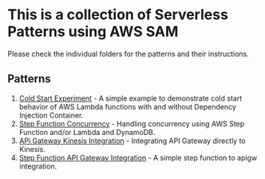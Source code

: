 # This is a collection of Serverless Patterns using AWS SAM

Please check the individual folders for the patterns and their instructions.

## Patterns

1. [Cold Start Experiment](./cold-start/README.md) - A simple example to demonstrate cold start behavior of AWS Lambda functions with and without Dependency Injection Container.
2. [Step Function Concurrency](./concurrency/README.md) - Handling concurrency using AWS Step Function and/or Lambda and DynamoDB.
3. [APi Gateway Kinesis Integration](./api-gw-kinesis/README.md) - Integrating API Gateway directly to Kinesis.
4. [Step Function API Gateway Integration](./stepfunction-apigw/README.md) - A simple step function to apigw integration.